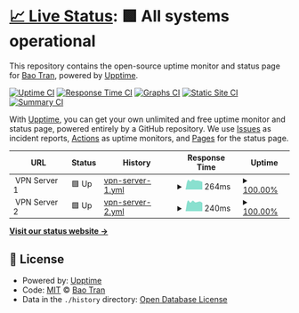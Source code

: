 # [📈 Live Status](https://tqbdev.github.io/uptime): <!--live status--> **🟩 All systems operational**

This repository contains the open-source uptime monitor and status page for [Bao Tran](https://tqbdev.github.io/uptime), powered by [Upptime](https://github.com/upptime/upptime).

[![Uptime CI](https://github.com/tqbdev/uptime/workflows/Uptime%20CI/badge.svg)](https://github.com/tqbdev/uptime/actions?query=workflow%3A%22Uptime+CI%22)
[![Response Time CI](https://github.com/tqbdev/uptime/workflows/Response%20Time%20CI/badge.svg)](https://github.com/tqbdev/uptime/actions?query=workflow%3A%22Response+Time+CI%22)
[![Graphs CI](https://github.com/tqbdev/uptime/workflows/Graphs%20CI/badge.svg)](https://github.com/tqbdev/uptime/actions?query=workflow%3A%22Graphs+CI%22)
[![Static Site CI](https://github.com/tqbdev/uptime/workflows/Static%20Site%20CI/badge.svg)](https://github.com/tqbdev/uptime/actions?query=workflow%3A%22Static+Site+CI%22)
[![Summary CI](https://github.com/tqbdev/uptime/workflows/Summary%20CI/badge.svg)](https://github.com/tqbdev/uptime/actions?query=workflow%3A%22Summary+CI%22)

With [Upptime](https://upptime.js.org), you can get your own unlimited and free uptime monitor and status page, powered entirely by a GitHub repository. We use [Issues](https://github.com/tqbdev/uptime/issues) as incident reports, [Actions](https://github.com/tqbdev/uptime/actions) as uptime monitors, and [Pages](https://tqbdev.github.io/uptime) for the status page.

<!--start: status pages-->
<!-- This summary is generated by Upptime (https://github.com/upptime/upptime) -->
<!-- Do not edit this manually, your changes will be overwritten -->
<!-- prettier-ignore -->
| URL | Status | History | Response Time | Uptime |
| --- | ------ | ------- | ------------- | ------ |
| <img alt="" src="https://icons.duckduckgo.com/ip3/null.ico" height="13"> VPN Server 1 | 🟩 Up | [vpn-server-1.yml](https://github.com/tqbdev/uptime/commits/HEAD/history/vpn-server-1.yml) | <details><summary><img alt="Response time graph" src="./graphs/vpn-server-1/response-time-week.png" height="20"> 264ms</summary><br><a href="https://tqbdev.github.io/uptime/history/vpn-server-1"><img alt="Response time 258" src="https://img.shields.io/endpoint?url=https%3A%2F%2Fraw.githubusercontent.com%2Ftqbdev%2Fuptime%2FHEAD%2Fapi%2Fvpn-server-1%2Fresponse-time.json"></a><br><a href="https://tqbdev.github.io/uptime/history/vpn-server-1"><img alt="24-hour response time 226" src="https://img.shields.io/endpoint?url=https%3A%2F%2Fraw.githubusercontent.com%2Ftqbdev%2Fuptime%2FHEAD%2Fapi%2Fvpn-server-1%2Fresponse-time-day.json"></a><br><a href="https://tqbdev.github.io/uptime/history/vpn-server-1"><img alt="7-day response time 264" src="https://img.shields.io/endpoint?url=https%3A%2F%2Fraw.githubusercontent.com%2Ftqbdev%2Fuptime%2FHEAD%2Fapi%2Fvpn-server-1%2Fresponse-time-week.json"></a><br><a href="https://tqbdev.github.io/uptime/history/vpn-server-1"><img alt="30-day response time 262" src="https://img.shields.io/endpoint?url=https%3A%2F%2Fraw.githubusercontent.com%2Ftqbdev%2Fuptime%2FHEAD%2Fapi%2Fvpn-server-1%2Fresponse-time-month.json"></a><br><a href="https://tqbdev.github.io/uptime/history/vpn-server-1"><img alt="1-year response time 258" src="https://img.shields.io/endpoint?url=https%3A%2F%2Fraw.githubusercontent.com%2Ftqbdev%2Fuptime%2FHEAD%2Fapi%2Fvpn-server-1%2Fresponse-time-year.json"></a></details> | <details><summary><a href="https://tqbdev.github.io/uptime/history/vpn-server-1">100.00%</a></summary><a href="https://tqbdev.github.io/uptime/history/vpn-server-1"><img alt="All-time uptime 99.68%" src="https://img.shields.io/endpoint?url=https%3A%2F%2Fraw.githubusercontent.com%2Ftqbdev%2Fuptime%2FHEAD%2Fapi%2Fvpn-server-1%2Fuptime.json"></a><br><a href="https://tqbdev.github.io/uptime/history/vpn-server-1"><img alt="24-hour uptime 100.00%" src="https://img.shields.io/endpoint?url=https%3A%2F%2Fraw.githubusercontent.com%2Ftqbdev%2Fuptime%2FHEAD%2Fapi%2Fvpn-server-1%2Fuptime-day.json"></a><br><a href="https://tqbdev.github.io/uptime/history/vpn-server-1"><img alt="7-day uptime 100.00%" src="https://img.shields.io/endpoint?url=https%3A%2F%2Fraw.githubusercontent.com%2Ftqbdev%2Fuptime%2FHEAD%2Fapi%2Fvpn-server-1%2Fuptime-week.json"></a><br><a href="https://tqbdev.github.io/uptime/history/vpn-server-1"><img alt="30-day uptime 100.00%" src="https://img.shields.io/endpoint?url=https%3A%2F%2Fraw.githubusercontent.com%2Ftqbdev%2Fuptime%2FHEAD%2Fapi%2Fvpn-server-1%2Fuptime-month.json"></a><br><a href="https://tqbdev.github.io/uptime/history/vpn-server-1"><img alt="1-year uptime 99.68%" src="https://img.shields.io/endpoint?url=https%3A%2F%2Fraw.githubusercontent.com%2Ftqbdev%2Fuptime%2FHEAD%2Fapi%2Fvpn-server-1%2Fuptime-year.json"></a></details>
| <img alt="" src="https://icons.duckduckgo.com/ip3/null.ico" height="13"> VPN Server 2 | 🟩 Up | [vpn-server-2.yml](https://github.com/tqbdev/uptime/commits/HEAD/history/vpn-server-2.yml) | <details><summary><img alt="Response time graph" src="./graphs/vpn-server-2/response-time-week.png" height="20"> 240ms</summary><br><a href="https://tqbdev.github.io/uptime/history/vpn-server-2"><img alt="Response time 247" src="https://img.shields.io/endpoint?url=https%3A%2F%2Fraw.githubusercontent.com%2Ftqbdev%2Fuptime%2FHEAD%2Fapi%2Fvpn-server-2%2Fresponse-time.json"></a><br><a href="https://tqbdev.github.io/uptime/history/vpn-server-2"><img alt="24-hour response time 215" src="https://img.shields.io/endpoint?url=https%3A%2F%2Fraw.githubusercontent.com%2Ftqbdev%2Fuptime%2FHEAD%2Fapi%2Fvpn-server-2%2Fresponse-time-day.json"></a><br><a href="https://tqbdev.github.io/uptime/history/vpn-server-2"><img alt="7-day response time 240" src="https://img.shields.io/endpoint?url=https%3A%2F%2Fraw.githubusercontent.com%2Ftqbdev%2Fuptime%2FHEAD%2Fapi%2Fvpn-server-2%2Fresponse-time-week.json"></a><br><a href="https://tqbdev.github.io/uptime/history/vpn-server-2"><img alt="30-day response time 249" src="https://img.shields.io/endpoint?url=https%3A%2F%2Fraw.githubusercontent.com%2Ftqbdev%2Fuptime%2FHEAD%2Fapi%2Fvpn-server-2%2Fresponse-time-month.json"></a><br><a href="https://tqbdev.github.io/uptime/history/vpn-server-2"><img alt="1-year response time 247" src="https://img.shields.io/endpoint?url=https%3A%2F%2Fraw.githubusercontent.com%2Ftqbdev%2Fuptime%2FHEAD%2Fapi%2Fvpn-server-2%2Fresponse-time-year.json"></a></details> | <details><summary><a href="https://tqbdev.github.io/uptime/history/vpn-server-2">100.00%</a></summary><a href="https://tqbdev.github.io/uptime/history/vpn-server-2"><img alt="All-time uptime 99.68%" src="https://img.shields.io/endpoint?url=https%3A%2F%2Fraw.githubusercontent.com%2Ftqbdev%2Fuptime%2FHEAD%2Fapi%2Fvpn-server-2%2Fuptime.json"></a><br><a href="https://tqbdev.github.io/uptime/history/vpn-server-2"><img alt="24-hour uptime 100.00%" src="https://img.shields.io/endpoint?url=https%3A%2F%2Fraw.githubusercontent.com%2Ftqbdev%2Fuptime%2FHEAD%2Fapi%2Fvpn-server-2%2Fuptime-day.json"></a><br><a href="https://tqbdev.github.io/uptime/history/vpn-server-2"><img alt="7-day uptime 100.00%" src="https://img.shields.io/endpoint?url=https%3A%2F%2Fraw.githubusercontent.com%2Ftqbdev%2Fuptime%2FHEAD%2Fapi%2Fvpn-server-2%2Fuptime-week.json"></a><br><a href="https://tqbdev.github.io/uptime/history/vpn-server-2"><img alt="30-day uptime 100.00%" src="https://img.shields.io/endpoint?url=https%3A%2F%2Fraw.githubusercontent.com%2Ftqbdev%2Fuptime%2FHEAD%2Fapi%2Fvpn-server-2%2Fuptime-month.json"></a><br><a href="https://tqbdev.github.io/uptime/history/vpn-server-2"><img alt="1-year uptime 99.68%" src="https://img.shields.io/endpoint?url=https%3A%2F%2Fraw.githubusercontent.com%2Ftqbdev%2Fuptime%2FHEAD%2Fapi%2Fvpn-server-2%2Fuptime-year.json"></a></details>

<!--end: status pages-->

[**Visit our status website →**](https://tqbdev.github.io/uptime)

## 📄 License

- Powered by: [Upptime](https://github.com/upptime/upptime)
- Code: [MIT](./LICENSE) © [Bao Tran](https://tqbdev.github.io/uptime)
- Data in the `./history` directory: [Open Database License](https://opendatacommons.org/licenses/odbl/1-0/)
